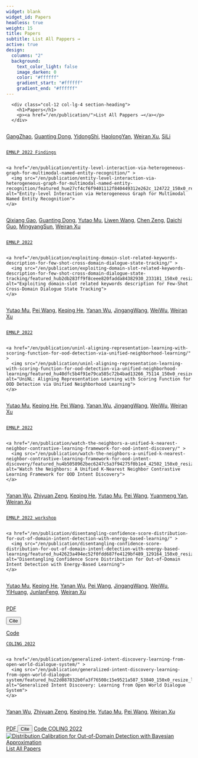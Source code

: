 ```yaml
---
widget: blank
widget_id: Papers
headless: true
weight: 15
title: Papers
subtitle: List All Pappers →
active: true
design:
  columns: "2"
  background:
    text_color_light: false
    image_darken: 0
    color: "#ffffff"
    gradient_start: "#ffffff"
    gradient_end: "#ffffff"
---
```

 <section id="papers" class="home-section wg-pages   "  >
    <div class="container">
      
<div class="row ">
  
    
      <div class="col-12 col-lg-4 section-heading">
        <h1>Papers</h1>
        <p><a href="/en/publication/">List All Pappers →</a></p>
      </div>
    
  
  <div class="col-12 col-lg-8">

<div class="media stream-item">
  <div class="media-body">

```

```

  <span ><a href="/en/author/gangzhao/">GangZhao</a></span>, <span ><a href="/en/author/guanting-dong/">Guanting Dong</a></span>, <span ><a href="/en/author/yidongshi/">YidongShi</a></span>, <span ><a href="/en/author/haolongyan/">HaolongYan</a></span>, <span ><a href="/en/author/weiran-xu/">Weiran Xu</a></span>, <span ><a href="/en/author/sili/">SiLi</a></span>
      </div>

```

```

  <a class="btn btn-outline-primary my-1 mr-1 btn-sm" href="https://2022.emnlp.org/" target="_blank" rel="noopener">
    
    EMNLP 2022 Findings
  </a>

```

```

  </div>
  <div class="ml-3">
    
    
    
    <a href="/en/publication/entity-level-interaction-via-heterogeneous-graph-for-multimodal-named-entity-recognition/" >
      <img src="/en/publication/entity-level-interaction-via-heterogeneous-graph-for-multimodal-named-entity-recognition/featured_hue27cf4cf6f9401112f840449312e262c_124722_150x0_resize_lanczos_3.png" alt="Entity-level Interaction via Heterogeneous Graph for Multimodal Named Entity Recognition">
    </a>
    
  </div>
</div>

<div class="media stream-item">
  <div class="media-body">

```

```

  <span ><a href="/en/author/qixiang-gao/">Qixiang Gao</a></span>, <span ><a href="/en/author/guanting-dong/">Guanting Dong</a></span>, <span ><a href="/en/author/yutao-mu/">Yutao Mu</a></span>, <span ><a href="/en/author/liwen-wang/">Liwen Wang</a></span>, <span ><a href="/en/author/chen-zeng/">Chen Zeng</a></span>, <span ><a href="/en/author/daichi-guo/">Daichi Guo</a></span>, <span ><a href="/en/author/mingyangsun/">MingyangSun</a></span>, <span ><a href="/en/author/weiran-xu/">Weiran Xu</a></span>
      </div>

```

```

  <a class="btn btn-outline-primary my-1 mr-1 btn-sm" href="https://2022.emnlp.org/" target="_blank" rel="noopener">
    
    EMNLP 2022
  </a>

```

```

  </div>
  <div class="ml-3">
    
    
    
    <a href="/en/publication/exploiting-domain-slot-related-keywords-description-for-few-shot-cross-domain-dialogue-state-tracking/" >
      <img src="/en/publication/exploiting-domain-slot-related-keywords-description-for-few-shot-cross-domain-dialogue-state-tracking/featured_hub2db283ff9f8ceee820fadda84382930_233181_150x0_resize_lanczos_3.png" alt="Exploiting domain-slot related keywords description for Few-Shot Cross-Domain Dialogue State Tracking">
    </a>
    
  </div>
</div>

<div class="media stream-item">
  <div class="media-body">

```

```

  <span ><a href="/en/author/yutao-mu/">Yutao Mu</a></span>, <span ><a href="/en/author/pei-wang/">Pei Wang</a></span>, <span ><a href="/en/author/keqing-he/">Keqing He</a></span>, <span ><a href="/en/author/yanan-wu/">Yanan Wu</a></span>, <span ><a href="/en/author/jingangwang/">JingangWang</a></span>, <span ><a href="/en/author/weiwu/">WeiWu</a></span>, <span ><a href="/en/author/weiran-xu/">Weiran Xu</a></span>
      </div>

```

```

  <a class="btn btn-outline-primary my-1 mr-1 btn-sm" href="https://2022.emnlp.org/" target="_blank" rel="noopener">
    
    EMNLP 2022
  </a>

```

```

  </div>
  <div class="ml-3">
    
    
    
    <a href="/en/publication/uninl-aligning-representation-learning-with-scoring-function-for-ood-detection-via-unified-neighborhood-learning/" >
      <img src="/en/publication/uninl-aligning-representation-learning-with-scoring-function-for-ood-detection-via-unified-neighborhood-learning/featured_hu40dfc5b4f91e79ca585c72b4bad13266_75114_150x0_resize_lanczos_3.png" alt="UniNL: Aligning Representation Learning with Scoring Function for OOD Detection via Unified Neighborhood Learning">
    </a>
    
  </div>
</div>

<div class="media stream-item">
  <div class="media-body">

```

```

  <span ><a href="/en/author/yutao-mu/">Yutao Mu</a></span>, <span ><a href="/en/author/keqing-he/">Keqing He</a></span>, <span ><a href="/en/author/pei-wang/">Pei Wang</a></span>, <span ><a href="/en/author/yanan-wu/">Yanan Wu</a></span>, <span ><a href="/en/author/jingangwang/">JingangWang</a></span>, <span ><a href="/en/author/weiwu/">WeiWu</a></span>, <span ><a href="/en/author/weiran-xu/">Weiran Xu</a></span>
      </div>

```

```

  <a class="btn btn-outline-primary my-1 mr-1 btn-sm" href="https://2022.emnlp.org/" target="_blank" rel="noopener">
    
    EMNLP 2022
  </a>

```

```

  </div>
  <div class="ml-3">
    
    <a href="/en/publication/watch-the-neighbors-a-unified-k-nearest-neighbor-contrastive-learning-framework-for-ood-intent-discovery/" >
      <img src="/en/publication/watch-the-neighbors-a-unified-k-nearest-neighbor-contrastive-learning-framework-for-ood-intent-discovery/featured_hu4b5058962bec6247c5a3f94275f0b1e4_42502_150x0_resize_lanczos_3.png" alt="Watch the Neighbors: A Unified K-Nearest Neighbor Contrastive Learning Framework for OOD Intent Discovery">
    </a>
    
  </div>
</div>

<div class="media stream-item">
  <div class="media-body">

```

```

  <span ><a href="/en/author/yanan-wu/">Yanan Wu</a></span>, <span ><a href="/en/author/zhiyuan-zeng/">Zhiyuan Zeng</a></span>, <span ><a href="/en/author/keqing-he/">Keqing He</a></span>, <span ><a href="/en/author/yutao-mu/">Yutao Mu</a></span>, <span ><a href="/en/author/pei-wang/">Pei Wang</a></span>, <span ><a href="/en/author/yuanmeng-yan/">Yuanmeng Yan</a></span>, <span ><a href="/en/author/weiran-xu/">Weiran Xu</a></span>
      </div>

```

```

  <a class="btn btn-outline-primary my-1 mr-1 btn-sm" href="https://2022.emnlp.org/program/workshops/" target="_blank" rel="noopener">
    
    EMNLP 2022 workshop
  </a>

```

```

  </div>
  <div class="ml-3">
    
    
    
    <a href="/en/publication/disentangling-confidence-score-distribution-for-out-of-domain-intent-detection-with-energy-based-learning/" >
      <img src="/en/publication/disentangling-confidence-score-distribution-for-out-of-domain-intent-detection-with-energy-based-learning/featured_hu42623a494ec52f0fdd687fe4129bf489_129164_150x0_resize_lanczos_3.png" alt="Disentangling Confidence Score Distribution for Out-of-Domain Intent Detection with Energy-Based Learning">
    </a>
    
  </div>
</div>

<div class="media stream-item">
  <div class="media-body">

```

```

  <span ><a href="/en/author/yutao-mu/">Yutao Mu</a></span>, <span ><a href="/en/author/keqing-he/">Keqing He</a></span>, <span ><a href="/en/author/yanan-wu/">Yanan Wu</a></span>, <span ><a href="/en/author/pei-wang/">Pei Wang</a></span>, <span ><a href="/en/author/jingangwang/">JingangWang</a></span>, <span ><a href="/en/author/weiwu/">WeiWu</a></span>, <span ><a href="/en/author/yihuang/">YiHuang</a></span>, <span ><a href="/en/author/junlanfeng/">JunlanFeng</a></span>, <span ><a href="/en/author/weiran-xu/">Weiran Xu</a></span>
      </div>

```

```

<a class="btn btn-outline-primary my-1 mr-1 btn-sm" href="https://aclanthology.org/2022.coling-1.59.pdf" target="_blank" rel="noopener">
  PDF
</a>

<button type="button" class="btn btn-outline-primary my-1 mr-1 btn-sm js-cite-modal"
        data-filename="/en/publication/generalized-intent-discovery-learning-from-open-world-dialogue-system/cite.bib">
  Cite
</button>

<a class="btn btn-outline-primary my-1 mr-1 btn-sm" href="https://github.com/myt517/gid_benchmark" target="_blank" rel="noopener">
  Code
</a>

  <a class="btn btn-outline-primary my-1 mr-1 btn-sm" href="https://coling2022.org/" target="_blank" rel="noopener">
    
    COLING 2022
  </a>

```

```

  </div>
  <div class="ml-3">
    
    
    
    <a href="/en/publication/generalized-intent-discovery-learning-from-open-world-dialogue-system/" >
      <img src="/en/publication/generalized-intent-discovery-learning-from-open-world-dialogue-system/featured_hu22d087832b0fa3f76508c15e9521a587_53840_150x0_resize_lanczos_3.png" alt="Generalized Intent Discovery: Learning from Open World Dialogue System">
    </a>
    
  </div>
</div>

<div class="media stream-item">
  <div class="media-body">

```

```

  <span ><a href="/en/author/yanan-wu/">Yanan Wu</a></span>, <span ><a href="/en/author/zhiyuan-zeng/">Zhiyuan Zeng</a></span>, <span ><a href="/en/author/keqing-he/">Keqing He</a></span>, <span ><a href="/en/author/yutao-mu/">Yutao Mu</a></span>, <span ><a href="/en/author/pei-wang/">Pei Wang</a></span>, <span ><a href="/en/author/weiran-xu/">Weiran Xu</a></span>
      </div>

```

```

<a class="btn btn-outline-primary my-1 mr-1 btn-sm" href="https://aclanthology.org/2022.coling-1.50.pdf" target="_blank" rel="noopener">
  PDF
</a>
<button type="button" class="btn btn-outline-primary my-1 mr-1 btn-sm js-cite-modal"
        data-filename="/en/publication/distribution-calibration-for-out-of-domain-detection-with-bayesian-approximation/cite.bib">
  Cite
</button>
<a class="btn btn-outline-primary my-1 mr-1 btn-sm" href="https://github.com/pris-nlp/coling2022_bayesian-for-ood" target="_blank" rel="noopener">
  Code
</a>
  <a class="btn btn-outline-primary my-1 mr-1 btn-sm" href="https://coling2022.org/" target="_blank" rel="noopener">
    COLING 2022
  </a>
  </div>
    

  </div>
  <div class="ml-3">
    <a href="/en/publication/distribution-calibration-for-out-of-domain-detection-with-bayesian-approximation/" >
      <img src="/en/publication/distribution-calibration-for-out-of-domain-detection-with-bayesian-approximation/featured_hu29f73562d2d7e2724830fa09d71a7a31_39994_150x0_resize_lanczos_3.png" alt="Distribution Calibration for Out-of-Domain Detection with Bayesian Approximation">
    </a>
  </div>
</div>
      <div class="see-all">
        <a href="/en/publication/">
          List All Papers
          <i class="fas fa-angle-right"></i>
        </a>
      </div>
  </div>
</div>
    </div>
  </section>